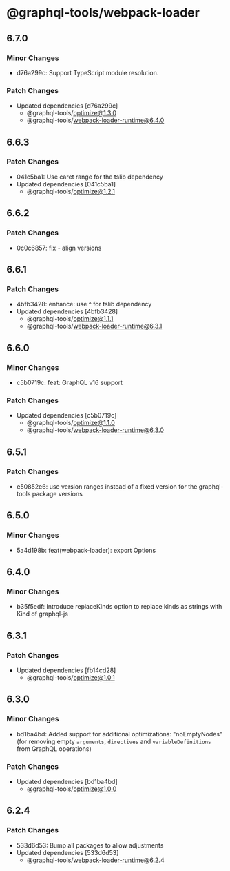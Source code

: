 # @graphql-tools/webpack-loader

## 6.7.0

### Minor Changes

- d76a299c: Support TypeScript module resolution.

### Patch Changes

- Updated dependencies [d76a299c]
  - @graphql-tools/optimize@1.3.0
  - @graphql-tools/webpack-loader-runtime@6.4.0

## 6.6.3

### Patch Changes

- 041c5ba1: Use caret range for the tslib dependency
- Updated dependencies [041c5ba1]
  - @graphql-tools/optimize@1.2.1

## 6.6.2

### Patch Changes

- 0c0c6857: fix - align versions

## 6.6.1

### Patch Changes

- 4bfb3428: enhance: use ^ for tslib dependency
- Updated dependencies [4bfb3428]
  - @graphql-tools/optimize@1.1.1
  - @graphql-tools/webpack-loader-runtime@6.3.1

## 6.6.0

### Minor Changes

- c5b0719c: feat: GraphQL v16 support

### Patch Changes

- Updated dependencies [c5b0719c]
  - @graphql-tools/optimize@1.1.0
  - @graphql-tools/webpack-loader-runtime@6.3.0

## 6.5.1

### Patch Changes

- e50852e6: use version ranges instead of a fixed version for the graphql-tools package versions

## 6.5.0

### Minor Changes

- 5a4d198b: feat(webpack-loader): export Options

## 6.4.0

### Minor Changes

- b35f5edf: Introduce replaceKinds option to replace kinds as strings with Kind of graphql-js

## 6.3.1

### Patch Changes

- Updated dependencies [fb14cd28]
  - @graphql-tools/optimize@1.0.1

## 6.3.0

### Minor Changes

- bd1ba4bd: Added support for additional optimizations: "noEmptyNodes" (for removing empty `arguments`, `directives` and `variableDefinitions` from GraphQL operations)

### Patch Changes

- Updated dependencies [bd1ba4bd]
  - @graphql-tools/optimize@1.0.0

## 6.2.4

### Patch Changes

- 533d6d53: Bump all packages to allow adjustments
- Updated dependencies [533d6d53]
  - @graphql-tools/webpack-loader-runtime@6.2.4
